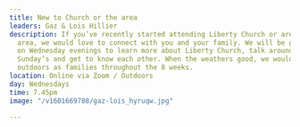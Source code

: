 ```yaml
---
title: New to Church or the area
leaders: Gaz & Lois Hillier
description: If you’ve recently started attending Liberty Church or are new to the
  area, we would love to connect with you and your family. We will be gathering online
  on Wednesday evenings to learn more about Liberty Church, talk around the Word on
  Sunday’s and get to know each other. When the weathers good, we would love to gather
  outdoors as families throughout the 8 weeks.
location: Online via Zoom / Outdoors
day: Wednesdays
time: 7.45pm
image: "/v1601669788/gaz-lois_hyruqw.jpg"

---
```

